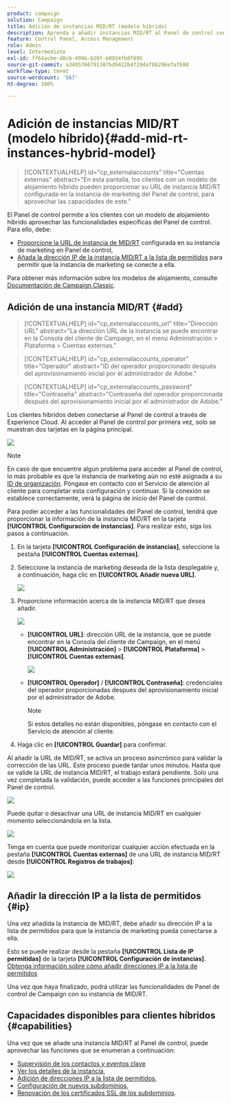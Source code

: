 ```yaml
---
product: campaign
solution: Campaign
title: Adición de instancias MID/RT (modelo híbrido)
description: Aprenda a añadir instancias MID/RT al Panel de control con el modelo de alojamiento híbrido.
feature: Control Panel, Access Management
role: Admin
level: Intermediate
exl-id: ff64acbe-d8cb-499b-b20f-b0934fb0f695
source-git-commit: a3485766791387bd9422b4f29daf86296efafb98
workflow-type: tm+mt
source-wordcount: '567'
ht-degree: 100%

---
```


# Adición de instancias MID/RT (modelo híbrido){#add-mid-rt-instances-hybrid-model}

>[!CONTEXTUALHELP]
>id="cp_externalaccounts"
>title="Cuentas externas"
>abstract="En esta pantalla, los clientes con un modelo de alojamiento híbrido pueden proporcionar su URL de instancia MID/RT configurada en la instancia de marketing del Panel de control, para aprovechar las capacidades de este."

El Panel de control permite a los clientes con un modelo de alojamiento híbrido aprovechar las funcionalidades específicas del Panel de control. Para ello, debe:

* [Proporcione la URL de instancia de MID/RT](#add) configurada en su instancia de marketing en Panel de control,
* [Añada la dirección IP de la instancia MID/RT a la lista de permitidos](#ip) para permitir que la instancia de marketing se conecte a ella.

Para obtener más información sobre los modelos de alojamiento, consulte [Documentación de Campaign Classic](https://experienceleague.adobe.com/docs/campaign-classic/using/installing-campaign-classic/architecture-and-hosting-models/hosting-models-lp/hosting-models.html?lang=es).

## Adición de una instancia MID/RT {#add}

>[!CONTEXTUALHELP]
>id="cp_externalaccounts_url"
>title="Dirección URL"
>abstract="La dirección URL de la instancia se puede encontrar en la Consola del cliente de Campaign, en el menú Administración > Plataforma > Cuentas externas."

>[!CONTEXTUALHELP]
>id="cp_externalaccounts_operator"
>title="Operador"
>abstract="ID del operador proporcionado después del aprovisionamiento inicial por el administrador de Adobe."

>[!CONTEXTUALHELP]
>id="cp_externalaccounts_password"
>title="Contraseña"
>abstract="Contraseña del operador proporcionada después del aprovisionamiento inicial por el administrador de Adobe."

Los clientes híbridos deben conectarse al Panel de control a través de Experience Cloud. Al acceder al Panel de control por primera vez, solo se muestran dos tarjetas en la página principal.

![](assets/hybrid-homepage.png)

>[!NOTE]
>
>En caso de que encuentre algún problema para acceder al Panel de control, lo más probable es que la instancia de marketing aún no esté asignada a su [ID de organización](https://experienceleague.adobe.com/docs/core-services/interface/administration/organizations.html?lang=es). Póngase en contacto con el Servicio de atención al cliente para completar esta configuración y continuar. Si la conexión se establece correctamente, verá la página de inicio del Panel de control.

Para poder acceder a las funcionalidades del Panel de control, tendrá que proporcionar la información de la instancia MID/RT en la tarjeta **[!UICONTROL Configuración de instancias]**. Para realizar esto, siga los pasos a continuación.

1. En la tarjeta **[!UICONTROL Configuración de instancias]**, seleccione la pestaña **[!UICONTROL Cuentas externas]**.

1. Seleccione la instancia de marketing deseada de la lista desplegable y, a continuación, haga clic en **[!UICONTROL Añadir nueva URL]**.

   ![](assets/external-account-addbutton.png)

1. Proporcione información acerca de la instancia MID/RT que desea añadir.

   ![](assets/external-account-add.png)

   * **[!UICONTROL URL]**: dirección URL de la instancia, que se puede encontrar en la Consola del cliente de Campaign, en el menú **[!UICONTROL Administración]** > **[!UICONTROL Plataforma]** > **[!UICONTROL Cuentas externas]**.

     ![](assets/external-account-url.png)

   * **[!UICONTROL Operador]** / **[!UICONTROL Contraseña]**: credenciales del operador proporcionadas después del aprovisionamiento inicial por el administrador de Adobe.

     >[!NOTE]
     >
     >Si estos detalles no están disponibles, póngase en contacto con el Servicio de atención al cliente.

1. Haga clic en **[!UICONTROL Guardar]** para confirmar.

Al añadir la URL de MID/RT, se activa un proceso asincrónico para validar la corrección de las URL. Este proceso puede tardar unos minutos. Hasta que se valide la URL de instancia MID/RT, el trabajo estará pendiente. Solo una vez completada la validación, puede acceder a las funciones principales del Panel de control.

![](assets/external-account-pending.png)

Puede quitar o desactivar una URL de instancia MID/RT en cualquier momento seleccionándola en la lista.

![](assets/external-account-edit.png)

Tenga en cuenta que puede monitorizar cualquier acción efectuada en la pestaña **[!UICONTROL Cuentas externas]** de una URL de instancia MID/RT desde **[!UICONTROL Registros de trabajos]**:

![](assets/external-account-logs.png)

## Añadir la dirección IP a la lista de permitidos {#ip}

Una vez añadida la instancia de MID/RT, debe añadir su dirección IP a la lista de permitidos para que la instancia de marketing pueda conectarse a ella.

Esto se puede realizar desde la pestaña **[!UICONTROL Lista de IP permitidas]** de la tarjeta **[!UICONTROL Configuración de instancias]**. [Obtenga información sobre cómo añadir direcciones IP a la lista de permitidos](ip-allow-listing-instance-access.md)

Una vez que haya finalizado, podrá utilizar las funcionalidades de Panel de control de Campaign con su instancia de MID/RT.

## Capacidades disponibles para clientes híbridos {#capabilities}

Una vez que se añade una instancia MID/RT al Panel de control, puede aprovechar las funciones que se enumeran a continuación:

* [Supervisión de los contactos y eventos clave](../../service-events/service-events.md)
* [Ver los detalles de la instancia](../../instances-settings/using/instance-details.md),
* [Adición de direcciones IP a la lista de permitidos](../../instances-settings/using/ip-allow-listing-instance-access.md),
* [Configuración de nuevos subdominios](../../subdomains-certificates/using/setting-up-new-subdomain.md),
* [Renovación de los certificados SSL de los subdominios](../../subdomains-certificates/using/renewing-subdomain-certificate.md).
